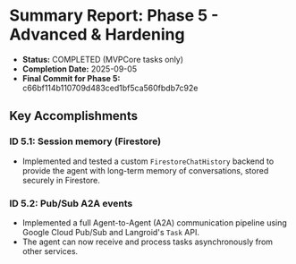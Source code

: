 # Summary Report: Phase 5 - Advanced & Hardening

- **Status:** COMPLETED (MVPCore tasks only)
- **Completion Date:** 2025-09-05
- **Final Commit for Phase 5:** c66bf114b110709d483ced1bf5ca560fbdb7c92e

## Key Accomplishments

### ID 5.1: Session memory (Firestore)
- Implemented and tested a custom `FirestoreChatHistory` backend to provide the agent with long-term memory of conversations, stored securely in Firestore.

### ID 5.2: Pub/Sub A2A events
- Implemented a full Agent-to-Agent (A2A) communication pipeline using Google Cloud Pub/Sub and Langroid's `Task` API.
- The agent can now receive and process tasks asynchronously from other services.
